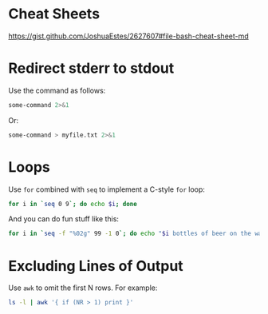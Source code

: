 Cheat Sheets
============

https://gist.github.com/JoshuaEstes/2627607#file-bash-cheat-sheet-md

Redirect stderr to stdout
=========================

Use the command as follows:

```bash
some-command 2>&1
```

Or:

```bash
some-command > myfile.txt 2>&1
```

Loops
=====

Use `for` combined with `seq` to implement a C-style `for` loop:

```bash
for i in `seq 0 9`; do echo $i; done
```

And you can do fun stuff like this:

```bash
for i in `seq -f "%02g" 99 -1 0`; do echo "$i bottles of beer on the wall"; done
```

Excluding Lines of Output
=========================

Use `awk` to omit the first N rows. For example:

```bash
ls -l | awk '{ if (NR > 1) print }'
```

